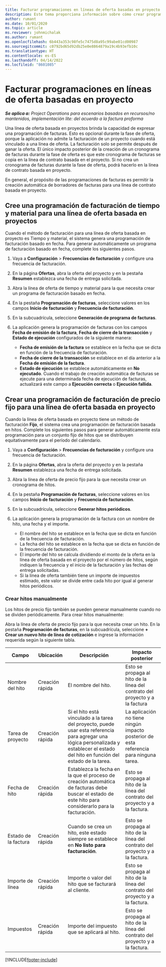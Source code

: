 ```yaml
---
title: Facturar programaciones en líneas de oferta basadas en proyecto
description: Este tema proporciona información sobre cómo crear programaciones e hitos de facturas para las líneas de oferta.
author: rumant
ms.date: 10/01/2020
ms.topic: article
ms.reviewer: johnmichalak
ms.author: rumant
ms.openlocfilehash: 6b443a353c98fe5c7475d8a95c99abe01cd00987
ms.sourcegitcommit: c0792bd65d92db25e0e8864879a19c4b93efb10c
ms.translationtype: HT
ms.contentlocale: es-ES
ms.lasthandoff: 04/14/2022
ms.locfileid: "8601085"
---
```

# <a name="invoice-schedules-on-project-based-quote-lines"></a>Facturar programaciones en líneas de oferta basadas en proyecto

_**Se aplica a:** Project Operations para escenarios basados en recursos/no mantenidos, implementación lite: del acuerdo a la factura proforma_

Una línea de oferta basada en proyectos brinda la capacidad de expresar una programación de facturas. Esto es opcional durante la fase de oferta, porque la aplicación no admite la facturación de un proyecto cuando está vinculado a una línea de oferta. La facturación solo se permite después de ganar la oferta. El único impacto posterior de la creación de un cronograma de facturas durante la fase de oferta es que este cronograma de facturas se copia en la línea de contrato basada en el proyecto. Si no crea un cronograma de facturas durante la fase de oferta, podrá hacerlo en la línea de contrato basada en proyecto.

En general, el propósito de las programaciones de facturas es permitir la creación automática de borradores de facturas para una línea de contrato basada en proyecto. 

## <a name="create-a-time-and-material-invoice-schedule-for-a-project-based-quote-line"></a>Cree una programación de facturación de tiempo y material para una línea de oferta basada en proyectos

Cuando el método de facturación para una línea de oferta basada en proyecto es Tiempo y material, el sistema genera una programación de facturación basado en fecha. Para generar automáticamente un programa de facturación basado en fecha, complete los siguientes pasos.

1. Vaya a **Configuración** > **Frecuencias de facturación** y configure una frecuencia de facturación.
2. En la página **Ofertas**, abra la oferta del proyecto y en la pestaña **Resumen** establezca una fecha de entrega solicitada.
3. Abra la línea de oferta de tiempo y material para la que necesita crear un programa de facturación basado en fecha. 
4. En la pestaña **Programación de facturas**, seleccione valores en los campos **Inicio de facturación** y **Frecuencia de facturación**. 
5. En la subcuadrícula, seleccione **Generación de programa de facturas**.
6. La aplicación genera la programación de facturas con los campos **Fecha de emisión de la factura**, **Fecha de cierre de la transacción** y **Estado de ejecución** configurados de la siguiente manera:

    - **Fecha de emisión de la factura** se establece en la fecha que se dicta en función de la frecuencia de facturación.
    - **Fecha de cierre de la transacción** se establece en el día anterior a la **Fecha de emisión de la factura**.
    - **Estado de ejecución** se establece automáticamente en **No ejecutado**. Cuando el trabajo de creación automática de facturas se ejecute para una determinada fecha de ejecución de facturas, actualizará este campo a **Ejecución correcta** o **Ejecución fallida**.

## <a name="create-a-fixed-price-invoice-schedule-for-a-project-based-quote-line"></a>Crear una programación de facturación de precio fijo para una línea de oferta basada en proyecto

Cuando la línea de oferta basada en proyecto tiene un método de facturación **Fijo**, el sistema crea una programación de facturación basada en hitos. Complete los siguientes pasos para generar automáticamente esta programación para un conjunto fijo de hitos que se distribuyen equitativamente para el período del calendario.

1. Vaya a **Configuración** > **Frecuencias de facturación** y configure una frecuencia de facturación.
2. En la página **Ofertas**, abra la oferta del proyecto y en la pestaña **Resumen** establezca una fecha de entrega solicitada.
3. Abra la línea de oferta de precio fijo para la que necesita crear un cronograma de hitos. 
4. En la pestaña **Programación de facturas**, seleccione valores en los campos **Inicio de facturación** y **Frecuencia de facturación**. 
5. En la subcuadrícula, seleccione **Generar hitos periódicos**.
6. La aplicación genera la programación de la factura con un nombre de hito, una fecha y el importe.

    - El nombre del hito se establece en la fecha que se dicta en función de la frecuencia de facturación.
    - La fecha del hito se establece en la fecha que se dicta en función de la frecuencia de facturación.
    - El importe del hito se calcula dividiendo el monto de la oferta en la línea de oferta basada en el proyecto por el número de hitos, según indiquen la frecuencia y el inicio de la facturación y las fechas de entrega solicitadas.
    - Si la línea de oferta también tiene un importe de impuestos estimado, este valor se divide entre cada hito por igual al generar hitos periódicos.

### <a name="manually-create-milestones"></a>Crear hitos manualmente

Los hitos de precio fijo también se pueden generar manualmente cuando no se dividen periódicamente. Para crear hitos manualmente:

Abra la línea de oferta de precio fijo para la que necesita crear un hito. En la pestaña **Programación de facturas**, en la subcuadrícula, seleccione **+ Crear un nuevo hito de línea de cotización** e ingrese la información requerida según la siguiente tabla.

| **Campo** | **Ubicación** | **Descripción** | **Impacto posterior** |
| --- | --- | --- | --- |
| Nombre del hito | Creación rápida | El nombre del hito. | Esto se propaga al hito de la línea del contrato del proyecto y a la factura |
| Tarea de proyecto | Creación rápida | Si el hito está vinculado a la tarea del proyecto, puede usar esta referencia para agregar una lógica personalizada y establecer el estado del hito en función del estado de la tarea. | La aplicación no tiene ningún impacto posterior de esta referencia para ninguna tarea. |
| Fecha de hito | Creación rápida | Establezca la fecha en la que el proceso de creación automática de facturas debe buscar el estado de este hito para considerarlo para la facturación. | Esto se propaga al hito de la línea del contrato del proyecto y a la factura. |
| Estado de la factura | Creación rápida | Cuando se crea un hito, este estado siempre se establece en **No listo para facturación**. | Esto se propaga al hito de la línea del contrato del proyecto y a la factura. |
| Importe de línea | Creación rápida | Importe o valor del hito que se facturará al cliente. | Esto se propaga al hito de la línea del contrato del proyecto y a la factura. |
| Impuestos | Creación rápida | Importe del impuesto que se aplicará al hito. | Esto se propaga al hito de la línea del contrato del proyecto y a la factura. |


[!INCLUDE[footer-include](../includes/footer-banner.md)]